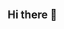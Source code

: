## Hi there 👋

<!--
**Bilalhunter/bilalhunter** is a ✨ _special_ ✨ repository because its `README.md` (this file) appears on your GitHub profile.

Here are some ideas to get you started:

- 🔭**Bilalhunter/bilalhunter** is a ✨ _special_ ✨ repository because its `README.md` (this file) appears on your GitHub profile.

Here are some ideas to get you started:
As a certified fitness coach, I also help people build strong bodies and strong minds. My approach combines discipline, goal setting, and mental clarity — values I bring into all areas of my life.

🌍 Vision: To be a global influencer in tech, content, and fitness — inspiring the next generation to think smarter, live healthier, and build fearlessly.
- 🌱 I’m currently learning ...
- 👯 I’m looking to collaborate on ...
- 🤔 I’m looking for help with ...
- 💬 Ask me about ...
- 📫 How to reach me: ...
- 😄 Pronouns: ...
- ⚡ Fun fact: ...
-->
